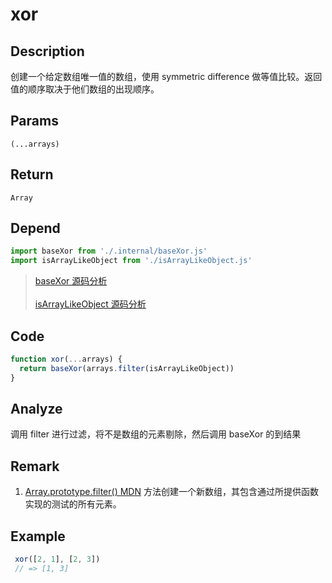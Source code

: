 # xor

## Description
创建一个给定数组唯一值的数组，使用 symmetric difference 做等值比较。返回值的顺序取决于他们数组的出现顺序。
## Params
`(...arrays)`
## Return
`Array`
## Depend
```js
import baseXor from './.internal/baseXor.js'
import isArrayLikeObject from './isArrayLikeObject.js'
```
> [baseXor 源码分析](../internal/baseXor.md)
> <br/>
> <br/>
> [isArrayLikeObject 源码分析](./isArrayLikeObject.md)
> 

## Code
```js
function xor(...arrays) {
  return baseXor(arrays.filter(isArrayLikeObject))
}
```
## Analyze
调用 filter 进行过滤，将不是数组的元素剔除，然后调用 baseXor 的到结果
## Remark
1. [Array.prototype.filter() MDN](https://developer.mozilla.org/zh-CN/docs/Web/JavaScript/Reference/Global_Objects/Array/filter) 方法创建一个新数组，其包含通过所提供函数实现的测试的所有元素。
## Example
```js
 xor([2, 1], [2, 3])
 // => [1, 3]
```
